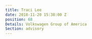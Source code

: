 ```yaml
---
title: Traci Lee
date: 2018-11-20 15:38:00 Z
position: 68
Details: Volkswagen Group of America
Section: advisory
---
```



